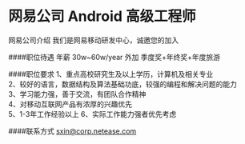 网易公司 Android 高级工程师
==========

网易公司介绍
我们是网易移动研发中心，诚邀您的加入

####职位待遇
年薪 30w~60w/year 外加 季度奖+年终奖+年度旅游

####职位要求 
1、重点高校研究生及以上学历，计算机及相关专业       
2、较好的语言，数据结构及算法基础功底，较强的编程和解决问题的能力  
3、学习能力强，善于交流，有团队合作精神           
4、对移动互联网产品有浓厚的兴趣优先  
5、1-3年工作经验以上
6、实际工作能力强者优先考虑

####联系方式
sxin@corp.netease.com

